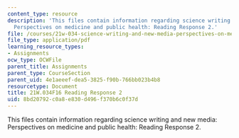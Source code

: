 ```yaml
---
content_type: resource
description: 'This files contain information regarding science writing and new media:
  Perspectives on medicine and public health: Reading Response 2.'
file: /courses/21w-034-science-writing-and-new-media-perspectives-on-medicine-and-public-health-fall-2016/8bd20792c0a8e830d496f370b6c0f37d_MIT21W_034F16_ReadingRes2.pdf
file_type: application/pdf
learning_resource_types:
- Assignments
ocw_type: OCWFile
parent_title: Assignments
parent_type: CourseSection
parent_uid: 4e1aeeef-dea5-3825-f90b-766bb023b4b8
resourcetype: Document
title: 21W.034F16 Reading Response 2
uid: 8bd20792-c0a8-e830-d496-f370b6c0f37d
---
```

This files contain information regarding science writing and new media: Perspectives on medicine and public health: Reading Response 2.

